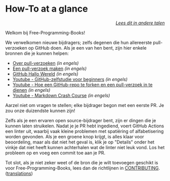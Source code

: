 # How-To at a glance

<div align="right" markdown="1">

*[Lees dit in andere talen](../README.md#translations)*

</div>

Welkom bij Free-Programming-Books!

We verwelkomen nieuwe bijdragers; zelfs degenen die hun allereerste pull-verzoeken op GitHub doen. Als je een van hen bent, zijn hier enkele bronnen die je kunnen helpen:

* [Over pull-verzoeken](https://docs.github.com/en/pull-requests/collaborating-with-pull-requests/proposing-changes-to-your-work-with-pull-requests/about-pull-requests) *(in engels)*
* [Een pull-verzoek maken](https://docs.github.com/en/pull-requests/collaborating-with-pull-requests/proposing-changes-to-your-work-with-pull-requests/creating-a-pull-request) *(in engels)*
* [GitHub Hallo Wereld](https://docs.github.com/en/get-started/quickstart/hello-world) *(in engels)*
* [Youtube - GitHub-zelfstudie voor beginners](https://www.youtube.com/watch?v=0fKg7e37bQE) *(in engels)*
* [Youtube - Hoe een GitHub-repo te forken en een pull-verzoek in te dienen](https://www.youtube.com/watch?v=G1I3HF4YWEw) *(in engels)*
* [Youtube - Markdown Crash Course](https://www.youtube.com/watch?v=HUBNt18RFbo) *(in engels)*


Aarzel niet om vragen te stellen; elke bijdrager begon met een eerste PR. Je zou onze duizendste kunnen zijn!

Zelfs als je een ervaren open source-bijdrager bent, zijn er dingen die je kunnen laten struikelen. Nadat je je PR hebt ingediend, voert GitHub Actions een linter uit, waarbij vaak kleine problemen met spatiëring of alfabetisering worden gevonden. Als je een groene knop krijgt, is alles klaar voor beoordeling, maar als dat niet het geval is, klik je op "Details" onder het vinkje dat niet heeft kunnen achterhalen wat de linter niet leuk vond. Los het probleem op en voeg een commit toe aan je PR.

Tot slot, als je niet zeker weet of de bron die je wilt toevoegen geschikt is voor Free-Programming-Books, lees dan de richtlijnen in [CONTRIBUTING](CONTRIBUTING.md). ([translations](../README.md#translations))
